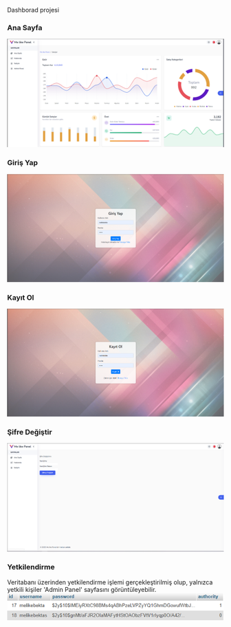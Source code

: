 Dashborad projesi <br>

### Ana Sayfa
![Ana Sayfa](assets/git-image/1.PNG) <br>

### Giriş Yap
![Giriş Yap](assets/git-image/2.PNG) <br>

### Kayıt Ol
![Kayıt Ol](assets/git-image/3.PNG) <br>

### Şifre Değiştir
![Şifre Değiştir](assets/git-image/4.PNG) <br>

### Yetkilendirme 
Veritabanı üzerinden yetkilendirme işlemi gerçekleştirilmiş olup, yalnızca yetkili kişiler 'Admin Panel' sayfasını görüntüleyebilir.
![Yetkilendirme](assets/git-image/5.PNG) <br>
